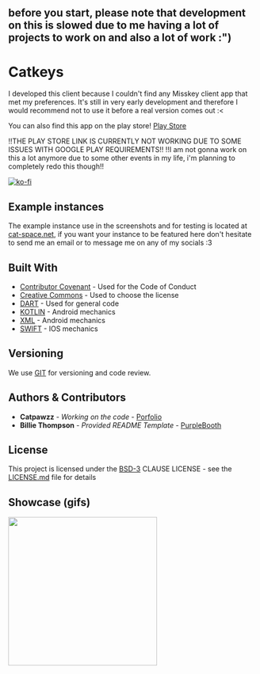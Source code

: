 ## before you start, please note that development on this is slowed due to me having a lot of projects to work on and also a lot of work :")
# Catkeys
I developed this client because I couldn't find any Misskey client app that met my preferences. It's still in very early development and therefore I would recommend not to use it before a real version comes out :<

You can also find this app on the play store! [Play Store](https://play.google.com/store/apps/details?id=com.catpawz.catkeys) 

!!THE PLAY STORE LINK IS CURRENTLY NOT WORKING DUE TO SOME ISSUES WITH GOOGLE PLAY REQUIREMENTS!!
!!I am not gonna work on this a lot anymore due to some other events in my life, i'm planning to completely redo this though!!

[![ko-fi](https://ko-fi.com/img/githubbutton_sm.svg)](https://ko-fi.com/N4N2FINT7)

## Example instances

The example instance use in the screenshots and for testing is located at [cat-space.net](https://cat-space.net), if you want your instance to be featured here don't hesitate to send me an email or to message me on any of my socials :3

## Built With

  - [Contributor Covenant](https://www.contributor-covenant.org/) - Used
    for the Code of Conduct
  - [Creative Commons](https://creativecommons.org/) - Used to choose
    the license
  - [DART](https://dart.dev/) - Used for general code
  - [KOTLIN](https://kotlinlang.org/) - Android mechanics
  - [XML](https://www.w3schools.com/xml/) - Android mechanics
  - [SWIFT](https://developer.apple.com/swift/) - IOS mechanics

## Versioning

We use [GIT](https://git-scm.com/) for versioning and code review.

## Authors & Contributors

  - **Catpawzz** - *Working on the code* - [Porfolio](https://catpawz.net)
  - **Billie Thompson** - *Provided README Template* - [PurpleBooth](https://github.com/PurpleBooth)

## License

This project is licensed under the [BSD-3](LICENSE)
CLAUSE LICENSE - see the [LICENSE.md](LICENSE) file for
details

## Showcase (gifs)

<img src="https://github.com/user-attachments/assets/97b2dde6-33e2-4f09-b060-c5822d34f032" width="300">

